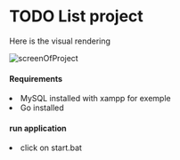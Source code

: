 <h1>TODO List project</h1>

Here is the visual rendering

![screenOfProject](https://user-images.githubusercontent.com/72935884/167638102-873f44e4-98f5-485c-8625-976c28ecdd35.png)

<h4><strong>Requirements</strong></h4>
<li>MySQL installed with xampp for exemple</li>
<li>Go installed</li>

<h4><strong>run application</strong></h4>
<li>click on start.bat</li>
